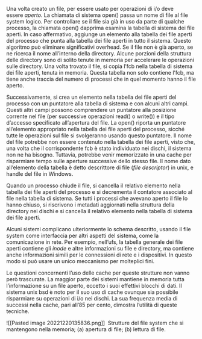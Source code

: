 Una volta creato un file, per essere usato per operazioni di i/o deve essere _aperto_. La chiamata di sistema open() passa un nome di file al file system logico. Per controllare se il file sia già in uso da parte di qualche processo, la chiamata open() dapprima esamina la tabella di sistema dei file aperti. In caso affermativo, aggiunge un elemento alla tabella dei file aperti del processo che punta alla tabella dei file aperti in tutto il sistema. Questo algoritmo può eliminare significativi overhead. Se il file non è già aperto, se ne ricerca il nome all’interno della directory. Alcune porzioni della struttura delle directory sono di solito tenute in memoria per accelerare le operazioni sulle directory. Una volta trovato il file, si copia l’fcb nella tabella di sistema dei file aperti, tenuta in memoria. Questa tabella non solo contiene l’fcb, ma tiene anche traccia del numero di processi che in quel momento hanno il file aperto.

Successivamente, si crea un elemento nella tabella dei file aperti del processo con un puntatore alla tabella di sistema e con alcuni altri campi. 
Questi altri campi possono comprendere un puntatore alla posizione corrente nel file (per successive operazioni read() o write()) e il tipo d’accesso specificato all’apertura del file. La open() riporta un puntatore all’elemento appropriato nella tabella dei file aperti del processo, sicché tutte le operazioni sul file si svolgeranno usando questo puntatore. Il nome del file potrebbe non essere contenuto nella tabella dei file aperti, visto che, una volta che il corrispondente fcb è stato individuato nei dischi, il sistema non ne ha bisogno. Tuttavia, potrebbe venir memorizzato in una cache per risparmiare tempo sulle aperture successive dello stesso file. 
Il nome dato all’elemento della tabella è detto descrittore di file (_file descriptor_) in unix, e handle del file in Windows.

Quando un processo chiude il file, si cancella il relativo elemento nella tabella dei file aperti del processo e si decrementa il contatore associato al file nella tabella di sistema. Se tutti i processi che avevano aperto il file lo hanno chiuso, si riscrivono i metadati aggiornati nella struttura della directory nei dischi e si cancella il relativo elemento nella tabella di sistema dei file aperti.

Alcuni sistemi complicano ulteriormente lo schema descritto, usando il file system come interfaccia per altri aspetti del sistema, come la comunicazione in rete. Per esempio, nell’ufs, la tabella generale dei file aperti contiene gli _inode_ e altre informazioni su file e directory, ma contiene anche informazioni simili per le connessioni di rete e i dispositivi. In questo modo si può usare un unico meccanismo per molteplici fini.

Le questioni concernenti l’uso delle cache per queste strutture non vanno però trascurate. La maggior parte dei sistemi mantiene in memoria tutta l’informazione su un file aperto, eccetto i suoi effettivi blocchi di dati. Il sistema unix bsd è noto per il suo uso di cache ovunque sia possibile risparmiare su operazioni di i/o nei dischi. La sua frequenza media di successi nella cache, pari all’85 per cento, dimostra l’utilità di queste tecniche.

![[Pasted image 20221220135836.png]]
 Strutture del file system che si mantengono nella memoria; (a) apertura di file; (b) lettura di file.